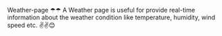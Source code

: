 Weather-page ☂☂
A Weather page is useful for provide real-time information about the weather condition like temperature, humidity, wind speed etc. ✌✌😊
